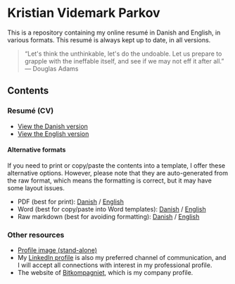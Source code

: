 # Kristian Videmark Parkov

This is a repository containing my online resumé in Danish and English, in various formats. This resumé is always kept up to date, in all versions.

> “Let's think the unthinkable, let's do the undoable. Let us prepare to grapple with the ineffable itself, and see if we may not eff it after all.” &mdash; Douglas Adams

## Contents

### Resumé (CV)

- [View the Danish version](CV_danish.md)
- [View the English version](CV_english.md)

#### Alternative formats

If you need to print or copy/paste the contents into a template, I offer these alternative options. However, please note that they are auto-generated from the raw format, which means the formatting is correct, but it may have some layout issues.

- PDF (best for print): [Danish](CV_danish.pdf) / [English](CV_english.pdf)
- Word (best for copy/paste into Word templates): [Danish](CV_danish.docx) / [English](CV_english.docx)
- Raw markdown (best for avoiding formatting): [Danish](https://raw.githubusercontent.com/kparkov/kvp/master/CV_danish.md) / [English](https://raw.githubusercontent.com/kparkov/kvp/master/CV_english.md)

### Other resources

- [Profile image (stand-alone)](profile.jpg)
- My [LinkedIn profile](https://www.linkedin.com/in/kparkov/) is also my preferred channel of communication, and I will accept all connections with interest in my professional profile.
- The website of [Bitkompagniet](http://bitkompagniet.dk/), which is my company profile.